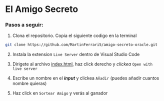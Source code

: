 # El Amigo Secreto

### Pasos a seguir:
1. Clona el repositorio. Copia el siguiente codigo en la terminal

```bash
git clone https://github.com/MartinFerrari5/amigo-secreto-oracle.git
```

2. Instala la extension `Live Server` dentro de Visual Studio Code

3. Dirigete al archivo [index.html](index.html), haz click derecho y *clickea* `Open with live server`

4. Escribe un nombre en el ***input*** y clickea `Añadir` (puedes añadir cuantos nombre quieras)

5. Haz click en `Sortear Amigo` y verás al ganador

